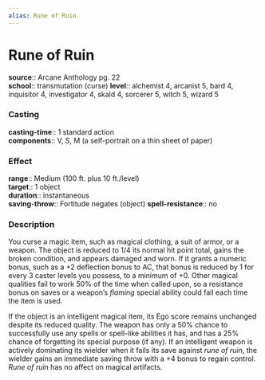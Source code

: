 ```yaml
---
alias: Rune of Ruin
---
```


# Rune of Ruin 

**source**:: Arcane Anthology pg. 22  
**school**:: transmutation (curse)
**level**:: alchemist 4, arcanist 5, bard 4, inquisitor 4, investigator 4, skald 4, sorcerer 5, witch 5, wizard 5

### Casting 

**casting-time**:: 1 standard action  
**components**:: V, S, M (a self-portrait on a thin sheet of paper)

### Effect 

**range**:: Medium (100 ft. plus 10 ft./level)  
**target**:: 1 object  
**duration**:: instantaneous  
**saving-throw**:: Fortitude negates (object)
**spell-resistance**:: no

### Description 

You curse a magic item, such as magical clothing, a suit of armor, or a weapon. The object is reduced to 1/4 its normal hit point total, gains the broken condition, and appears damaged and worn. If it grants a numeric bonus, such as a +2 deflection bonus to AC, that bonus is reduced by 1 for every 3 caster levels you possess, to a minimum of +0. Other magical qualities fail to work 50% of the time when called upon, so a resistance bonus on saves or a weapon’s *flaming* special ability could fail each time the item is used.  
  
If the object is an intelligent magical item, its Ego score remains unchanged despite its reduced quality. The weapon has only a 50% chance to successfully use any spells or spell-like abilities it has, and has a 25% chance of forgetting its special purpose (if any). If an intelligent weapon is actively dominating its wielder when it fails its save against *rune of ruin*, the wielder gains an immediate saving throw with a +4 bonus to regain control. *Rune of ruin* has no affect on magical artifacts.

